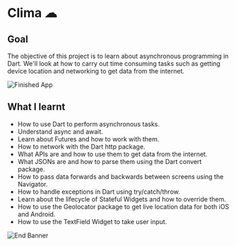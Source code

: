 


# Clima ☁

##  Goal

The objective of this project is to learn about asynchronous programming in Dart. We'll look at how to carry out time consuming tasks such as getting device location and networking to get data from the internet. 




![Finished App](https://github.com/londonappbrewery/Images/blob/master/clima-demo.gif)

## What I  learnt

- How to use Dart to perform asynchronous tasks.
- Understand async and await.
- Learn about Futures and how to work with them.
- How to network with the Dart http package.
- What APIs are and how to use them to get data from the internet.
- What JSONs are and how to parse them using the Dart convert package.
- How to pass data forwards and backwards between screens using the Navigator.
- How to handle exceptions in Dart using try/catch/throw.
- Learn about the lifecycle of Stateful Widgets and how to override them.
- How to use the Geolocator package to get live location data for both iOS and Android.
- How to use the TextField Widget to take user input.



![End Banner](https://github.com/londonappbrewery/Images/blob/master/readme-end-banner.png)
